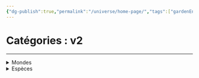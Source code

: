 ```yaml
---
{"dg-publish":true,"permalink":"/universe/home-page/","tags":["gardenEntry"]}
---
```


# Catégories : v2
---

<details class="callout foldable" data-callout="foldable">   <summary class="callout-title"> Mondes </summary>
<p>Liste des mondes répertoriés</p>

<div class="transclusion internal-embed is-loaded"><div class="markdown-embed">



<ul><li><a href="/abysses/" class="internal-link">Système Abyssal</a><ul><li><a href="/abysses/#les-abysses-rouges" class="internal-link">Niveau 1 :</a><ul><li>Necrofor</li><li><a href="/nedenfor/" class="internal-link">Nedenfor</a></li><li>Valkrag</li></ul></li><li><a href="/abysses/#les-abysses-bleues" class="internal-link">Niveau 2 :</a><ul><li>Ankra</li><li><a href="/asalvadah/" class="internal-link">Asalvadah</a></li><li>Dedallus</li><li>Necrofor</li><li>Nihil</li><li>Reh’ leth / Ryloth</li><li>Sûl Sanctum</li></ul></li><li><a href="/abysses/#les-abysses-noirs" class="internal-link">Niveau 3 :</a><ul><li>Exeuntium</li><li>Nÿrheim</li></ul></li></ul></li></ul>

</div></div>

  </div> </details>

<details class="callout foldable" data-callout="foldable">   <summary class="callout-title"> Espèces </summary>
<p>Liste des espèces répertoriés</p>

<div class="transclusion internal-embed is-loaded"><div class="markdown-embed">



<ul><span></span><li><a href="Universe/Espèces/- Espèces classifiées -.md" data-href="Universe/Espèces/- Espèces classifiées -.md" class="internal-link">- Espèces classifiées -</a></li><li><a href="Universe/Espèces/Deus Ex Lumina.md" data-href="Universe/Espèces/Deus Ex Lumina.md" class="internal-link">Deus Ex Lumina</a></li><li><a href="Universe/Espèces/Nimeonid.md" data-href="Universe/Espèces/Nimeonid.md" class="internal-link">Nimeonid</a></li><li><a href="Universe/Espèces/Sivers.md" data-href="Universe/Espèces/Sivers.md" class="internal-link">Sivers</a></li></ul>

</div></div>

  </div> </details>




